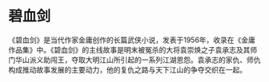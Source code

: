 # 碧血剑

《碧血剑》是当代作家金庸创作的长篇武侠小说，发表于1956年，收录在《金庸作品集》中。《碧血剑》的主线故事是明末被冤杀的大将袁崇焕之子袁承志及其师门华山派义助闯王，夺取大明江山所引起的一系列江湖恩怨。袁承志的家仇、师仇构成推动故事发展的主要动力，他的复仇之路与天下江山的争夺交织在一起。